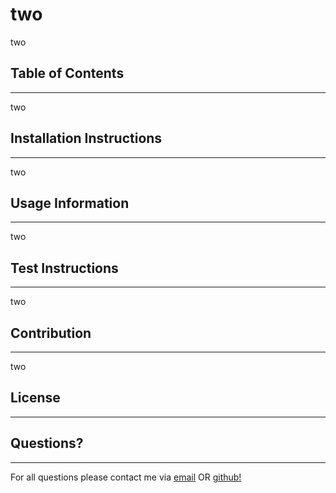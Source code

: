 # two

two

## Table of Contents

---

two

## Installation Instructions

---

two

## Usage Information

---

two

## Test Instructions

---

two

## Contribution

---

two

## License

---

## Questions?

---

For all questions please contact me via [email](mailto:mistatempini@gmail.com) OR [github!](https://github.com/btempini)
